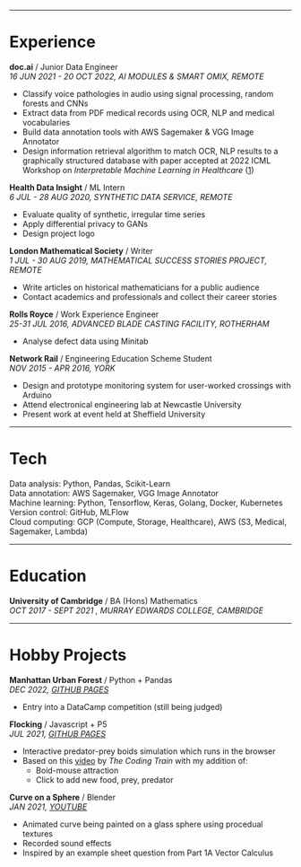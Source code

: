 
***
# Experience

**doc.ai** / Junior Data Engineer  
_16 JUN 2021 - 20 OCT 2022, AI MODULES & SMART OMIX, REMOTE_
- Classify voice pathologies in audio using signal processing, random forests and CNNs
- Extract data from PDF medical records using OCR, NLP and medical vocabularies
- Build data annotation tools with AWS Sagemaker & VGG Image Annotator
- Design information retrieval algorithm to match OCR, NLP results to a graphically structured database with paper accepted at 2022 ICML Workshop on _Interpretable Machine Learning in Healthcare_ ([1](http://github.com/interpretable-ml-in-healthcare/IMLH2022/blob/main/29%5CCameraReady%5CPupill_ICML_2022_camera_ready.pdf))

**Health Data Insight** / ML Intern  
_6 JUL - 28 AUG 2020, SYNTHETIC DATA SERVICE, REMOTE_
- Evaluate quality of synthetic, irregular time series
- Apply differential privacy to GANs
- Design project logo

**London Mathematical Society** / Writer  
_1 JUL - 30 AUG 2019,  MATHEMATICAL SUCCESS STORIES PROJECT, REMOTE_
- Write articles on historical mathematicians for a public audience
- Contact academics and professionals and collect their career stories

**Rolls Royce** / Work Experience Engineer  
_25-31 JUL 2016, ADVANCED BLADE CASTING FACILITY, ROTHERHAM_
- Analyse defect data using Minitab

**Network Rail** / Engineering Education Scheme Student  
_NOV 2015 - APR 2016, YORK_
- Design and prototype monitoring system for user-worked crossings with Arduino
- Attend electronical engineering lab at Newcastle University
- Present work at event held at Sheffield University



***
# Tech

Data analysis: Python, Pandas, Scikit-Learn  
Data annotation: AWS Sagemaker, VGG Image Annotator  
Machine learning: Python, Tensorflow, Keras, Golang, Docker, Kubernetes  
Version control: GitHub, MLFlow  
Cloud computing: GCP (Compute, Storage, Healthcare), AWS (S3, Medical, Sagemaker, Lambda)



***
# Education

**University of Cambridge** / BA (Hons) Mathematics  
_OCT 2017 - SEPT 2021 , MURRAY EDWARDS COLLEGE, CAMBRIDGE_


***
# Hobby Projects

**Manhattan Urban Forest** / Python + Pandas  
_DEC 2022,  [GITHUB PAGES](https://lulubeatson.github.io/ManhattanUrbanForest/)_
- Entry into a DataCamp competition (still being judged)

**Flocking** / Javascript + P5  
_JUL 2021, [GITHUB PAGES](https://lulubeatson.github.io/LearningJS/Flocking/)_
- Interactive predator-prey boids simulation which runs in the browser
- Based on this [video](https://youtu.be/mhjuuHl6qHM) by _The Coding Train_ with my addition of: 
    - Boid-mouse attraction
    - Click to add new food, prey, predator 

**Curve on a Sphere** / Blender  
_JAN 2021, [YOUTUBE](https://youtu.be/pcaJd65We6o)_
- Animated curve being painted on a glass sphere using procedual textures
- Recorded sound effects
- Inspired by an example sheet question from Part 1A Vector Calculus
